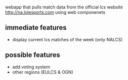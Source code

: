 webapp that pulls match data from the official lcs website http://na.lolesports.com using web componenets

## immediate features ##
* display current lcs matches of the week (only NALCS)
## possible features ##
* add voting system
* other regions (EULCS & OGN)